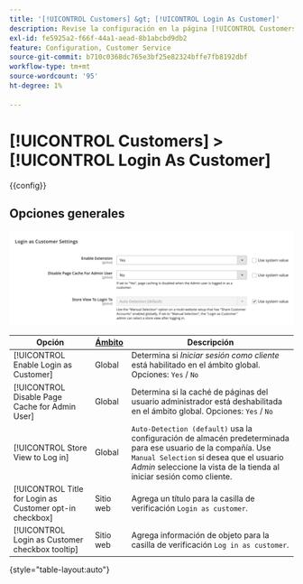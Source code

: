 ```yaml
---
title: '[!UICONTROL Customers] &gt; [!UICONTROL Login As Customer]'
description: Revise la configuración en la página [!UICONTROL Customers] &gt; [!UICONTROL Login As Customer] del administrador de Commerce.
exl-id: fe5925a2-f66f-44a1-aead-8b1abcbd9db2
feature: Configuration, Customer Service
source-git-commit: b710c0368dc765e3bf25e82324bffe7fb8192dbf
workflow-type: tm+mt
source-wordcount: '95'
ht-degree: 1%

---
```


# [!UICONTROL Customers] > [!UICONTROL Login As Customer]

{{config}}

## Opciones generales

![Iniciar Sesión Como Cliente - Opciones Generales](./assets/login-as-customer.png)<!-- zoom -->

<!-- [Login As Customer - General Options](https://docs.magento.com/user-guide/customers/login-as-customer.html#enable-the-feature) -->

| Opción | [Ámbito](../../getting-started/websites-stores-views.md#scope-settings) | Descripción |
|-- | -- | -- |
| [!UICONTROL Enable Login as Customer] | Global | Determina si _Iniciar sesión como cliente_ está habilitado en el ámbito global. Opciones: `Yes` / `No` |
| [!UICONTROL Disable Page Cache for Admin User] | Global | Determina si la caché de páginas del usuario administrador está deshabilitada en el ámbito global. Opciones: `Yes` / `No` |
| [!UICONTROL Store View to Log in] | Global | `Auto-Detection (default)` usa la configuración de almacén predeterminada para ese usuario de la compañía. Use `Manual Selection` si desea que el usuario _Admin_ seleccione la vista de la tienda al iniciar sesión como cliente. |
| [!UICONTROL Title for Login as Customer opt-in checkbox] | Sitio web | Agrega un título para la casilla de verificación `Login as customer`. |
| [!UICONTROL Login as Customer checkbox tooltip] | Sitio web | Agrega información de objeto para la casilla de verificación `Log in as customer`. |

{style="table-layout:auto"}
